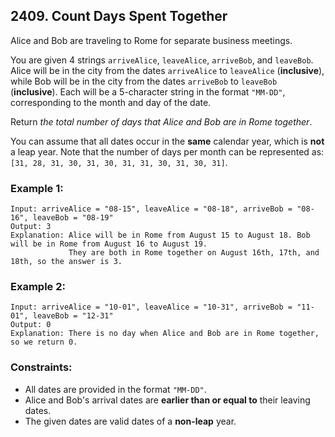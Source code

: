 ## 2409. Count Days Spent Together

Alice and Bob are traveling to Rome for separate business meetings.

You are given 4 strings ```arriveAlice```, ```leaveAlice```, ```arriveBob```, and ```leaveBob```. Alice will be in the city from the dates ```arriveAlice``` to ```leaveAlice``` (**inclusive**), while Bob will be in the city from the dates ```arriveBob``` to ```leaveBob``` (**inclusive**). Each will be a 5-character string in the format ```"MM-DD"```, corresponding to the month and day of the date.

Return *the total number of days that Alice and Bob are in Rome together*.

You can assume that all dates occur in the **same** calendar year, which is **not** a leap year. Note that the number of days per month can be represented as: ```[31, 28, 31, 30, 31, 30, 31, 31, 30, 31, 30, 31]```.

### Example 1:
```
Input: arriveAlice = "08-15", leaveAlice = "08-18", arriveBob = "08-16", leaveBob = "08-19"
Output: 3
Explanation: Alice will be in Rome from August 15 to August 18. Bob will be in Rome from August 16 to August 19.
             They are both in Rome together on August 16th, 17th, and 18th, so the answer is 3.
```
### Example 2:
```
Input: arriveAlice = "10-01", leaveAlice = "10-31", arriveBob = "11-01", leaveBob = "12-31"
Output: 0
Explanation: There is no day when Alice and Bob are in Rome together, so we return 0.
```

### Constraints:

* All dates are provided in the format ```"MM-DD"```.
* Alice and Bob's arrival dates are **earlier than or equal to** their leaving dates.
* The given dates are valid dates of a **non-leap** year.